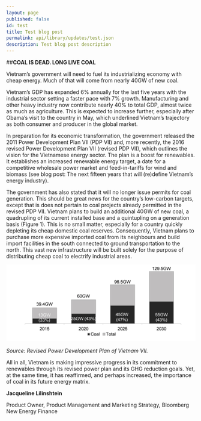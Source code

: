 ```yaml
---
layout: page
published: false 
id: test
title: Test blog post
permalink: api/library/updates/test.json
description: Test blog post description
---
```

##<b>COAL IS DEAD. LONG LIVE COAL</b>

Vietnam’s government will need to fuel its industrializing economy with cheap energy. Much of that will come from nearly 40GW of new coal. 

Vietnam’s GDP has expanded 6% annually for the last five years with the industrial sector setting a faster pace with 7% growth. Manufacturing and other heavy industry now contribute nearly 40% to total GDP, almost twice as much as agriculture. This is expected to increase further, especially after Obama’s visit to the country in May, which underlined Vietnam’s trajectory as both consumer and producer in the global market. 

In preparation for its economic transformation, the government released the 2011 Power Development Plan VII (PDP VII) and, more recently, the 2016 revised Power Development Plan VII (revised PDP VII), which outlines the vision for the Vietnamese energy sector. The plan is a boost for renewables. It establishes an increased renewable energy target, a date for a competitive wholesale power market and feed-in-tariffs for wind and biomass (see blog post: The next fifteen years that will (re)define Vietnam’s energy industry). 

The government has also stated that it will no longer issue permits for coal generation. This should be great news for the country’s low-carbon targets, except that is does not pertain to coal projects already permitted in the revised PDP VII. Vietnam plans to build an additional 40GW of new coal, a quadrupling of its current installed base and a quintupling on a generation basis (Figure 1). This is no small matter, especially for a country quickly depleting its cheap domestic coal reserves. Consequently, Vietnam plans to purchase more expensive imported coal from its neighbours and build import facilities in the south connected to ground transportation to the north.  This vast new infrastructure will be built solely for the purpose of distributing cheap coal to electrify industrial areas. 

![Figure 1:	Vietnam coal capacity as a percentage of total cumulative capacity, according to the revised PDP VII](/assets/images/content/updates/CS2016_blog_Vietnam2_fig1.png)

*Source: Revised Power Development Plan of Vietnam VII.*

All in all, Vietnam is making impressive progress in its commitment to renewables through its revised power plan and its GHG reduction goals. Yet, at the same time, it has reaffirmed, and perhaps increased, the importance of coal in its future energy matrix. 

**Jacqueline Lilinshtein**

Product Owner, Product Management and Marketing Strategy, Bloomberg New Energy Finance
